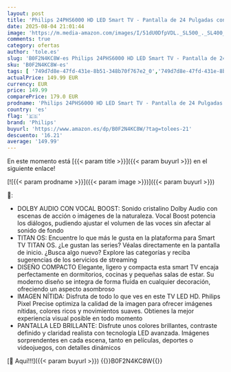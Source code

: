 ```yaml
---
layout: post
title: 'Philips 24PHS6000 HD LED Smart TV - Pantalla de 24 Pulgadas con Pixel Plus  Plataforma Titan OS y Sonido Dolby Digital - Funciona con Alexa y con el Asistente de Voz de Google'
date: 2025-08-04 21:01:44
image: 'https://m.media-amazon.com/images/I/51dU0DfpVDL._SL500_._SL400_.jpg'
comments: true
category: ofertas
author: 'tole.es'
slug: 'B0F2N4KC8W-es Philips 24PHS6000 HD LED Smart TV - Pantalla de 24...'
sku: 'B0F2N4KC8W-es'
tags: [ '749d7d8e-47fd-431e-8b51-348b70f767e2_0','749d7d8e-47fd-431e-8b51-348b70f767e2_6901','Arborist Merchandising Root','Electrónica','Self Service','Special Features Stores','TV, vídeo y home cinema','Televisores','Top Brands Tech Selection','Top Brands Tech TVs','alexa','philips','🇪🇸', ]
actualPrice: 149.99 EUR
currency: EUR
price: 149.99
comparePrice: 179.0 EUR
prodname: 'Philips 24PHS6000 HD LED Smart TV - Pantalla de 24 Pulgadas con Pixel Plus  Plataforma Titan OS y Sonido Dolby Digital - Funciona con Alexa y con el Asistente de Voz de Google'
country: 'es'
flag: '🇪🇸'
brand: 'Philips'
buyurl: 'https://www.amazon.es/dp/B0F2N4KC8W/?tag=tolees-21'
descuento: '16.21'
average: '149.99'
---
```


En este momento está [{{< param title >}}]({{< param buyurl >}}) en el siguiente enlace!

[![{{< param prodname >}}]({{< param image >}})]({{< param buyurl >}})

🔎:

- DOLBY AUDIO CON VOCAL BOOST: Sonido cristalino Dolby Audio con escenas de acción o imágenes de la naturaleza. Vocal Boost potencia los diálogos, pudiendo ajustar el volumen de las voces sin afectar al sonido de fondo
- TITAN OS: Encuentre lo que más le gusta en la plataforma para Smart TV TITAN OS. ¿Le gustan las series? Véalas directamente en la pantalla de inicio. ¿Busca algo nuevo? Explore las categorías y reciba sugerencias de los servicios de streaming
- DISEÑO COMPACTO Elegante, ligero y compacta esta smart TV encaja perfectamente en dormitorios, cocinas y pequeñas salas de estar. Su moderno diseño se integra de forma fluida en cualquier decoración, ofreciendo un aspecto asombroso
- IMAGEN NÍTIDA: Disfruta de todo lo que ves en este TV LED HD. Philips Pixel Precise optimiza la calidad de la imagen para ofrecer imágenes nítidas, colores ricos y movimientos suaves. Obtienes la mejor experiencia visual posible en todo momento
- PANTALLA LED BRILLANTE: Disfrute unos colores brillantes, contraste definido y claridad realista con tecnología LED avanzada. Imágenes sorprendentes en cada escena, tanto en películas, deportes o videojuegos, con detalles dinámicos

[🛒 Aquí!!!]({{< param buyurl >}})
{{<world>}}B0F2N4KC8W{{</world>}}
